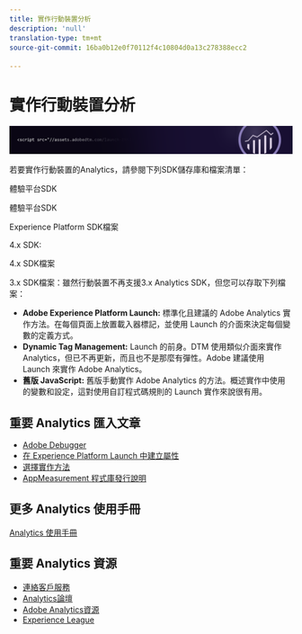 ```yaml
---
title: 實作行動裝置分析
description: 'null'
translation-type: tm+mt
source-git-commit: 16ba0b12e0f70112f4c10804d0a13c278388ecc2

---
```



# 實作行動裝置分析

![橫幅](../../assets/doc_banner_implement.png)

若要實作行動裝置的Analytics，請參閱下列SDK儲存庫和檔案清單：

體驗平台SDK


體驗平台SDK

Experience Platform SDK檔案

4.x SDK:

4.x SDK檔案

3.x SDK檔案：雖然行動裝置不再支援3.x Analytics SDK，但您可以存取下列檔案：






* **Adobe Experience Platform Launch:** 標準化且建議的 Adobe Analytics 實作方法。在每個頁面上放置載入器標記，並使用 Launch 的介面來決定每個變數的定義方式。
* **Dynamic Tag Management:** Launch 的前身。DTM 使用類似介面來實作 Analytics，但已不再更新，而且也不是那麼有彈性。Adobe 建議使用 Launch 來實作 Adobe Analytics。
* **舊版 JavaScript:** 舊版手動實作 Adobe Analytics 的方法。概述實作中使用的變數和設定，這對使用自訂程式碼規則的 Launch 實作來說很有用。

## 重要 Analytics 匯入文章

* [Adobe Debugger](impl-testing/debugger.md)
* [在 Experience Platform Launch 中建立屬性](implement-with-launch/create-analytics-property.md)
* [選擇實作方法](c-implementation-methods/choose-implementation-method.md)
* [AppMeasurement 程式庫發行說明](appmeasurement-release-notes/c-release-notes-mjs.md)

## 更多 Analytics 使用手冊

[Analytics 使用手冊](/help/landing/home.md)

## 重要 Analytics 資源

* [連絡客戶服務](https://helpx.adobe.com/contact/enterprise-support.ec.html)
* [Analytics論壇](https://forums.adobe.com/community/experience-cloud/analytics-cloud/analytics)
* [Adobe Analytics資源](https://forums.adobe.com/message/10660755)
* [Experience League](https://landing.adobe.com/experience-league/)
